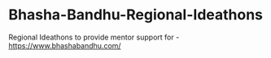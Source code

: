 # Bhasha-Bandhu-Regional-Ideathons
Regional Ideathons to provide mentor support for - https://www.bhashabandhu.com/
